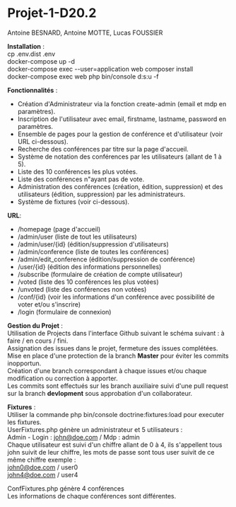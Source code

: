 # Projet-1-D20.2
Antoine BESNARD, Antoine MOTTE, Lucas FOUSSIER<br>


<b>Installation</b> :<br>
cp .env.dist .env <br>
docker-compose up -d <br>
docker-compose exec --user=application web composer install <br>
docker-compose exec web php bin/console d:s:u -f <br>


<b>Fonctionnalités</b> :<br>
 - Création d'Administrateur via la fonction create-admin (email et mdp en paramètres).
 - Inscription de l'utilisateur avec email, firstname, lastname, password en paramètres.
 - Ensemble de pages pour la gestion de conférence et d'utilisateur (voir URL ci-dessous).
 - Recherche des conférences par titre sur la page d'accueil.
 - Système de notation des conférences par les utilisateurs (allant de 1 à 5).
 - Liste des 10 conférences les plus votées.
 - Liste des conférences n"ayant pas de vote.
 - Administration des conférences (création, édition, suppression) et des utilisateurs (édition, suppression) par les administrateurs.
 - Système de fixtures (voir ci-dessous).

    
<b>URL</b>:<br>
 - /homepage (page d'accueil)
 - /admin/user (liste de tout les utilisateurs)
 - /admin/user/{id} (édition/suppression d'utilisateurs)
 - /admin/conference (liste de toutes les conférences)
 - /admin/edit_conference (édition/suppression de conférence)
 - /user/{id} (édition des informations personnelles)
 - /subscribe (formulaire de création de compte utilisateur)
 - /voted (liste des 10 conférences les plus votées)
 - /unvoted (liste des conférences non votées)
 - /conf/{id} (voir les informations d'un conférence avec possibilité de voter et/ou s'inscrire)
 - /login (formulaire de connexion)


<b>Gestion du Projet</b> : <br>
Utilisation de Projects dans l'interface Github suivant le schéma suivant : à faire / en cours / fini.<br>
Assignation des issues dans le projet, fermeture des issues complétées.<br>
Mise en place d'une protection de la branch <b>Master</b> pour éviter les commits inopportun.<br>
Création d'une branch correspondant à chaque issues et/ou chaque modification ou correction à apporter.<br>
Les commits sont effectués sur les branch auxiliaire suivi d'une pull request sur la branch <b>devlopment</b> sous approbation d'un collaborateur.<br>

<b>Fixtures</b> : <br>
Utiliser la commande php bin/console doctrine:fixtures:load pour executer les fixtures.<br>
UserFixtures.php génère un administrateur et 5 utilisateurs :<br>
Admin - Login : john@doe.com / Mdp : admin<br>
Chaque utilisateur est suivi d'un chiffre allant de 0 à 4, ils s'appellent tous john suivit de leur chiffre,
les mots de passe sont tous user suivit de ce même chiffre exemple : <br>
john0@doe.com / user0 <br>
john4@doe.com / user4 <br>

ConfFixtures.php génère 4 conférences<br>
Les informations de chaque conférences sont différentes.<br>
